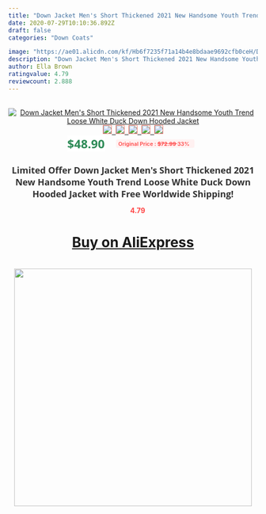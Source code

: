 ```yaml
---
title: "Down Jacket Men's Short Thickened 2021 New Handsome Youth Trend Loose White Duck Down Hooded Jacket"
date: 2020-07-29T10:10:36.892Z
draft: false
categories: "Down Coats"

image: "https://ae01.alicdn.com/kf/Hb6f7235f71a14b4e8bdaae9692cfb0ceH/Down-Jacket-Men-s-Short-Thickened-2021-New-Handsome-Youth-Trend-Loose-White-Duck-Down-Hooded.jpg"
description: "Down Jacket Men's Short Thickened 2021 New Handsome Youth Trend Loose White Duck Down Hooded Jacket"
author: Ella Brown
ratingvalue: 4.79
reviewcount: 2.888
---
```

<br>
<div style="text-align: center;">
<a href="https://s.click.aliexpress.com/e/_ANS6yH" target="_blank" rel="nofollow noopener noreferrer"><img alt="Down Jacket Men's Short Thickened 2021 New Handsome Youth Trend Loose White Duck Down Hooded Jacket" class="magnifier-image" src="https://ae01.alicdn.com/kf/Hb6f7235f71a14b4e8bdaae9692cfb0ceH/Down-Jacket-Men-s-Short-Thickened-2021-New-Handsome-Youth-Trend-Loose-White-Duck-Down-Hooded.jpg_640x640.jpg">
<br>
<img style="border:1px solid salmon" src="https://ae01.alicdn.com/kf/Hb6f7235f71a14b4e8bdaae9692cfb0ceH/Down-Jacket-Men-s-Short-Thickened-2021-New-Handsome-Youth-Trend-Loose-White-Duck-Down-Hooded.jpg_120x120.jpg">&nbsp;&nbsp;<img style="border:1px solid salmon" src="https://ae01.alicdn.com/kf/H975faea239134ec1ab4f42b8dc354231U/Down-Jacket-Men-s-Short-Thickened-2021-New-Handsome-Youth-Trend-Loose-White-Duck-Down-Hooded.jpg_120x120.jpg">&nbsp;&nbsp;<img style="border:1px solid salmon" src="https://ae01.alicdn.com/kf/H4839ad03e28049c89e12d2723064770bl/Down-Jacket-Men-s-Short-Thickened-2021-New-Handsome-Youth-Trend-Loose-White-Duck-Down-Hooded.jpg_120x120.jpg">&nbsp;&nbsp;<img style="border:1px solid salmon" src="https://ae01.alicdn.com/kf/Hf7b0c3c46a3543f980bc9ce2644da71b2/Down-Jacket-Men-s-Short-Thickened-2021-New-Handsome-Youth-Trend-Loose-White-Duck-Down-Hooded.jpg_120x120.jpg">&nbsp;&nbsp;<img style="border:1px solid salmon" src="https://ae01.alicdn.com/kf/H3a32dbe65e3b4f6990de8def83cdd611r/Down-Jacket-Men-s-Short-Thickened-2021-New-Handsome-Youth-Trend-Loose-White-Duck-Down-Hooded.jpg_120x120.jpg"></a></div><br0>
<div style="text-align: center;"><span style="background-color: white; border: 0px; box-sizing: border-box; color: seagreen; display: inline-block; font-family: &quot;open sans&quot; , &quot;arial&quot; , &quot;helvetica&quot; , sans-serif , &quot;heiti&quot;; font-size: 24px; font-stretch: inherit; font-weight: 700; line-height: inherit; margin: 0px 10px 0px 0px; padding: 0px; vertical-align: middle;">$48.90 </span>
<span style="background: rgb(255 , 241 , 241); border-radius: 3px; border: 0px; box-sizing: border-box; color: #ff4747; display: inline-block; font-family: inherit; font-size: 12px; font-stretch: inherit; font-style: inherit; font-variant: inherit; font-weight: 600; line-height: inherit; margin: 0px; padding: 2px 5px; transform: scale(0.9); vertical-align: middle;">Original Price : <b style="text-decoration: line-through;">$72.99 </b> 33%&nbsp;&nbsp;</span></div>
<h1 style="color: #333333; display: inline-block; font-family: &quot;open sans&quot; , &quot;arial&quot; , &quot;helvetica&quot; , sans-serif , &quot;heiti&quot;; font-size: 18px; font-stretch: inherit; font-weight: 700; text-align: center;">Limited Offer Down Jacket Men's Short Thickened 2021 New Handsome Youth Trend Loose White Duck Down Hooded Jacket with Free Worldwide Shipping!</h1>
<div style="color: #ff4747; text-align: center;">
<img src="https://4.bp.blogspot.com/-M0ZcTcb-5uY/XleCXlxnR4I/AAAAAAAAAEc/OrjgMkXV1oMQFaCRZj5HQwOCBcu3w1FegCPcBGAYYCw/s1600/star.png" style="height: 15px;">&nbsp;<b>4.79</b></div>
<div class="button_cont" align="center"><a class="buynow_a" href="https://s.click.aliexpress.com/e/_ANS6yH" target="_blank" rel="nofollow noopener noreferrer"><H1>Buy on AliExpress</H1></a></div><br>
<div class="separator" style="clear: both; text-align: center;">
<img src="https://lh3.googleusercontent.com/-pTy5HemUv9M/XlePHvY0dAI/AAAAAAAAAE4/0nX5iRUoIWY8eMW9Dpxeirr157OZliDIgCLcBGAsYHQ/s1600/badge.gif" width="480">
</div>
